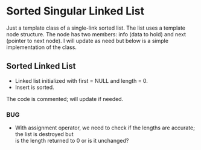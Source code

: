 # Sorted Singular Linked List

Just a template class of a single-link sorted list. The list uses a template node structure.
The node has two members: info (data to hold) and next (pointer to next node).
I will update as need but below is a simple implementation of the class.

## Sorted Linked List

- Linked list initialized with first = NULL and length = 0.
- Insert is sorted.

The code is commented; will update if needed.


### BUG
* With assignment operator, we need to check if the lengths are accurate; the list is destroyed but \
is the length returned to 0 or is it unchanged? 
